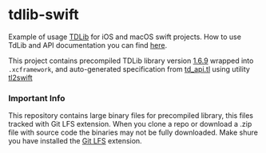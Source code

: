 # tdlib-swift

Example of usage [TDLib](https://github.com/tdlib/td) for iOS and macOS swift projects. How to use TdLib and API documentation you can find [here](https://core.telegram.org/tdlib/getting-started).

This project contains precompiled TDLib library version [1.6.9](https://github.com/tdlib/td/tree/62d7423bc3f1925eb777e4f5e43de8c48ebf3191) wrapped into `.xcframework`, and auto-generated specification from [td_api.tl](https://github.com/tdlib/td/blob/master/td/generate/scheme/td_api.tl) using utility [tl2swift](https://github.com/modestman/tl2swift)

### Important Info

This repository contains large binary files for precompiled library, this files tracked with Git LFS extension. When you clone a repo or download a .zip file with source code the binaries may not be fully downloaded. Make shure you have installed the [Git LFS](https://git-lfs.github.com/) extension.